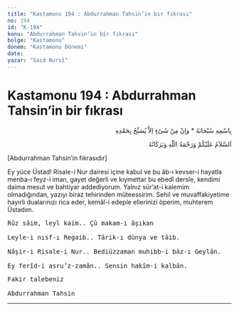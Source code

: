 ```yaml
---
title: "Kastamonu 194 : Abdurrahman Tahsin’in bir fıkrası"
no: 194
id: "K-194"
konu: "Abdurrahman Tahsin’in bir fıkrası"
bolge: "Kastamonu"
donem: "Kastamonu Dönemi"
date: 
yazar: "Said Nursî"
---
```


# Kastamonu 194 : Abdurrahman Tahsin’in bir fıkrası

<p class="arabic" dir="rtl" title="Meal: “Subhân Allah’ın adıyla” * “Hiçbir şey yoktur ki O'nu hamd ile tesbih etmesin” [İsrâ 17:44]">بِاسْمِهِ سُبْحَانَهُ * وَاِنْ مِنْ شَىْءٍ اِلاَّ يُسَبِّحُ بِحَمْدِهِ</p>

<p class="arabic" dir="rtl" title="Meal: “Allah’ın selâmı, rahmeti ve bereketleri, üzerinize olsun.”">اَلسَّلاَمُ عَلَيْكُمْ وَرَحْمَةُ اللّٰهِ وَبَرَكَاتُهُ</p>

<p class="takdim">[Abdurrahman Tahsin’in fıkrasıdır]</p>

Ey yüce Üstad! Risale-i Nur dairesi içine kabul ve bu âb-ı kevser-i hayatla menba-ı feyz-i iman, gayet değerli ve kıymettar bu ebedî dersle, kendimi daima mesut ve bahtiyar addediyorum. Yalnız sür’at-i kalemim olmadığından, yazıyı biraz tehirinden müteessirim. Sehil ve muvaffakiyetime hayırlı dualarınızı rica eder, kemâl-i edeple ellerinizi öperim, muhterem Üstadım.

<pre>
Rûz sâim, leyl kaim.. Çû makam-ı âşıkan
 
Leyle-i nısf-ı Regaib.. Târik-ı dünya ve tâib.
 
Nâşir-i Risale-i Nur.. Bediüzzaman muhibb-i bâz-ı Geylân.
 
Ey ferîd-i asru’z-zamân.. Sensin hakîm-i kalbân.
</pre>

<pre>
Fakir talebeniz
 
Abdurrahman Tahsin
</pre>

***
